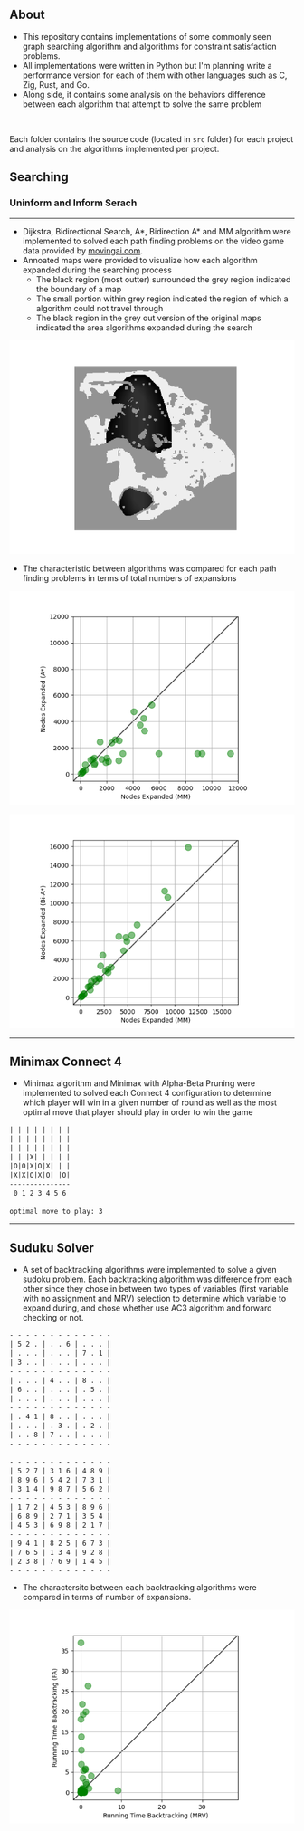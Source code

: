 ## About

- This repository contains implementations of some commonly seen graph searching algorithm and algorithms for constraint satisfaction problems.
- All implementations were written in Python but I'm planning write a performance version for each of them with other languages such as C, Zig, Rust, and Go.
- Along side, it contains some analysis on the behaviors difference between each algorithm that attempt to solve the same problem

<br/>

Each folder contains the source code (located in `src` folder) for each project and analysis on the algorithms implemented per project.

##  Searching

### Uninform and Inform Serach

---

- Dijkstra, Bidirectional Search, A*, Bidirection A* and MM algorithm were implemented to solved each path finding problems on the video game data provided by [movingai.com](movingai.com).
- Annoated maps were provided to visualize how each algorithm expanded during the searching process
  - The black region (most outter) surrounded the grey region indicated the boundary of a map
  - The small portion within grey region indicated the region of which a algorithm could not travel through
  - The black region in the grey out version of the original maps indicated the area algorithms expanded during the search

![](https://github.com/Dekr0/search-planning/blob/main/inform-search/src/mm/mm-16.png)

- The characteristic between algorithms was compared for each path finding problems in terms of total numbers of expansions

![](https://github.com/Dekr0/search-planning/blob/main/inform-search/src/nodes_expanded_mm_astar.png)

![](https://github.com/Dekr0/search-planning/blob/main/inform-search/src/nodes_expanded_mm_bi_astar.png)

---

## Minimax Connect 4

- Minimax algorithm and Minimax with Alpha-Beta Pruning were implemented to solved each Connect 4 configuration to determine which player will win in a given number of round as well as the most optimal move that player should play in order to win the game

```
| | | | | | | |
| | | | | | | |
| | | | | | | |
| | |X| | | | |
|O|O|X|O|X| | |
|X|X|O|X|O| |O|
---------------
 0 1 2 3 4 5 6

optimal move to play: 3
```

---

## Suduku Solver

- A set of backtracking algorithms were implemented to solve a given sudoku problem. Each backtracking algorithm was difference from each other since they chose in between two types of variables (first variable with no assignment and MRV) selection to determine which variable to expand during, and chose whether use AC3 algorithm and forward checking or not.

```
- - - - - - - - - - - - -
| 5 2 . | . . 6 | . . . |
| . . . | . . . | 7 . 1 |
| 3 . . | . . . | . . . |
- - - - - - - - - - - - -
| . . . | 4 . . | 8 . . |
| 6 . . | . . . | . 5 . |
| . . . | . . . | . . . |
- - - - - - - - - - - - -
| . 4 1 | 8 . . | . . . |
| . . . | . 3 . | . 2 . |
| . . 8 | 7 . . | . . . |
- - - - - - - - - - - - -

- - - - - - - - - - - - -
| 5 2 7 | 3 1 6 | 4 8 9 |
| 8 9 6 | 5 4 2 | 7 3 1 |
| 3 1 4 | 9 8 7 | 5 6 2 |
- - - - - - - - - - - - -
| 1 7 2 | 4 5 3 | 8 9 6 |
| 6 8 9 | 2 7 1 | 3 5 4 |
| 4 5 3 | 6 9 8 | 2 1 7 |
- - - - - - - - - - - - -
| 9 4 1 | 8 2 5 | 6 7 3 |
| 7 6 5 | 1 3 4 | 9 2 8 |
| 2 3 8 | 7 6 9 | 1 4 5 |
- - - - - - - - - - - - -

```

- The charactersitc between each backtracking algorithms were compared in terms of number of expansions.

![](https://github.com/Dekr0/search-planning/blob/main/sudoku-solver/src/running_time.png)

